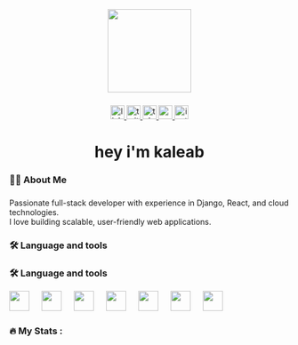 <div align="center">
  <img height="150" src="https://media.giphy.com/media/M9gbBd9nbDrOTu1Mqx/giphy.gif"  />
</div>

###

<div align="center">
  <a href="https://www.linkedin.com/in/kaleab-alebachew-5a98772bb" target="_blank">
    <img src="https://img.shields.io/static/v1?message=LinkedIn&logo=linkedin&label=&color=0077B5&logoColor=white&labelColor=&style=for-the-badge" height="25" alt="linkedin logo"  />
  </a>
  <a href="https://x.com/KaleabAleb31796" target="_blank">
    <img src="https://img.shields.io/static/v1?message=Twitter&logo=twitter&label=&color=1DA1F2&logoColor=white&labelColor=&style=for-the-badge" height="25" alt="twitter logo"  />
  </a>
  <a href="https://t.me/Kaleab1199" target="_blank">
    <img src="https://img.shields.io/static/v1?message=Telegram&logo=telegram&label=&color=2CA5E0&logoColor=white&labelColor=&style=for-the-badge" height="25" alt="telegram logo"  />
  </a>
  <a href="mailto:alebachewkaleab@gmail.com" target="_blank">
    <img src="https://img.shields.io/static/v1?message=Gmail&logo=gmail&label=&color=D14836&logoColor=white&labelColor=&style=for-the-badge" height="25" alt="gmail logo"  />
  </a>
  <img src="https://img.shields.io/static/v1?message=Instagram&logo=instagram&label=&color=E4405F&logoColor=white&labelColor=&style=for-the-badge" height="25" alt="instagram logo"  />
</div>

###

<h1 align="center">hey i'm kaleab</h1>

###

<h3 align="left">👩‍💻  About Me</h3>

###

<p align="left">Passionate full-stack developer with experience in Django, React, and cloud technologies.<br>I love building scalable, user-friendly web applications.</p>

###

<h3 align="left">🛠 Language and tools</h3>

###

<h3 align="left">🛠 Language and tools</h3>

<div align="left">
  <img src="https://cdn.jsdelivr.net/gh/devicons/devicon/icons/django/django-plain.svg" height="36" style="display: inline-block; margin-right: 18px;" />
  <img src="https://cdn.jsdelivr.net/gh/devicons/devicon/icons/react/react-original.svg" height="36" style="display: inline-block; margin-right: 18px;" />
  <img src="https://cdn.jsdelivr.net/gh/devicons/devicon/icons/tailwindcss/tailwindcss-original-wordmark.svg" height="36" style="display: inline-block; margin-right: 18px;" />
  <img src="https://cdn.jsdelivr.net/gh/devicons/devicon/icons/amazonwebservices/amazonwebservices-line-wordmark.svg" height="36" style="display: inline-block; margin-right: 18px;" />
  <img src="https://cdn.jsdelivr.net/gh/devicons/devicon/icons/javascript/javascript-original.svg" height="36" style="display: inline-block; margin-right: 18px;" />
  <img src="https://cdn.jsdelivr.net/gh/devicons/devicon/icons/html5/html5-original.svg" height="36" style="display: inline-block; margin-right: 18px;" />
  <img src="https://cdn.jsdelivr.net/gh/devicons/devicon/icons/css3/css3-original.svg" height="36" style="display: inline-block; margin-right: 18px;" />
</div>


###

<h3 align="left">🔥   My Stats :</h3>

###
